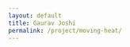 ```yaml
---
layout: default
title: Gaurav Joshi
permalink: /project/moving-heat/
---
```


<html lang="en">
<head>
    <meta charset="UTF-8">
    <meta name="viewport" content="width=device-width, initial-scale=1.0">
    <title> Analytical design and computational modelling of cooling system for combat vehicle using porous medium technique 
</title>
</head>
<!-- Inline CSS for customization -->
<style>
        /* CSS for larger screens */
        @media (min-width: 601px) {
            .content {
                margin: auto;
                width: 80%;
            }
        }

        /* CSS for mobile screens */
        @media (max-width: 600px) {
            .content {
                margin: auto;
                width: 100%;
            }
        }
    </style>
<body>
    <div class="content" id="content"></div>

    <script>
        // Function to load content from an external file
        function loadContent() {
            fetch('content.html')
                .then(response => response.text())
                .then(data => {
                    document.getElementById('content').innerHTML = data;
                })
                .catch(error => console.error('Error loading content:', error));
        }

        // Load the content when the page loads
        window.onload = loadContent;
    </script>
</body>
</html>